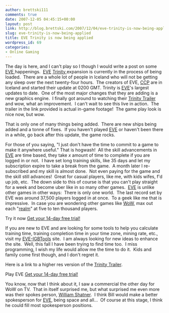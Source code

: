 ```yaml
---
author: brettski111
comments: true
date: 2007-12-05 04:45:15+00:00
layout: post
link: http://blog.brettski.com/2007/12/04/eve-trinity-is-now-being-applied/
slug: eve-trinity-is-now-being-applied
title: EVE Trinity is now being applied
wordpress_id: 69
categories:
- Online Gaming
---
```


The day is here, and I can't play so I though I would write a post on some [EVE ](https://secure.eve-online.com/ft/?aid=102929)happenings.  [EVE](https://secure.eve-online.com/ft/?aid=102929) [Trinity ](http://www.eve-online.com/Trinity/index.html)expansion is currently in the process of being loaded.  There are a whole lot of people in Iceland who will not be getting any sleep over the next twenty-four hours.  The creators of EVE, [CCP](http://www.ccpgames.com/) are in Iceland and started their update at 0200 GMT. Trinity is [EVE](https://secure.eve-online.com/ft/?aid=102929)'s largest updates to date.  One of the most major changes that they are adding is a new graphics engine.  I finally got around to watching their [Trinity Trailer](http://ccp.vo.llnwd.net/o2/video/2/trinity_trailer_1280x720.wmv) and wow, what an improvement.  I can't wait to see this live in action.  The trailer in the link provided is actual in-game footage!  The game play look is nice now, but wow.

That is only one of many things being added.  There are new ships being added and a tonne of fixes.  If you haven't played [EVE](https://secure.eve-online.com/ft/?aid=102929) or haven't been there in a while, go back after this update, the game rocks.

For those of you saying, "I just don't have the time to commit to a game to make it anywhere useful."
That is hogwash!  All the skill advancements in [EVE](https://secure.eve-online.com/ft/?aid=102929) are time based, they take _x_ amount of time to complete if you are logged in or not.  I have set long training skills, like 35 days and let my subscription expire to take a break from the game.  A month later I re-subscribed and my skill is almost done.  Not even paying for the game and the skill still advances!  Great for casual players, like me, with kids wifes, f'd up job, etc.  The down side to this of course is that you can't play straight for a week and become uber like in so many other games.  [EVE](https://secure.eve-online.com/ft/?aid=102929) is unlike other games in other ways:  There is only one world.  The last record set by EVE was around 37,500 players logged in at once.  To a geek like me that is impressive.  In case you are wondering other games like [WoW](http://worldofwarcraft.com), max out each "[realm](http://worldofwarcraft.com/realmstatus/)" at five to ten thousand players.

Try it now [Get your 14-day free trial!](https://secure.eve-online.com/ft/?aid=102929)

If you are new to EVE and are looking for some tools to help you calculate training time, training completion time in your time zone, mining rate, etc.,   visit my [EVE-IGBTools](http://EVE-IGBTools.com) site.  I am always looking for new ideas to enhance the site.  Well, this fall I have been trying to find time too.  I miss programming, I wish my life would allow me the time to do it.  Kids and family come first though, and I don't regret it.

Here is a link to a higher res version of the [Trinity Trailer](http://ccp.vo.llnwd.net/o2/video/2/trinity_trailer_1920x1080.wmv).

Play EVE [Get your 14-day free trial!](https://secure.eve-online.com/ft/?aid=102929)

You know, now that I think about it, I saw a commercial the other day for WoW on TV.  That in itself surprised me, but what surprised me even more was their spokes person, [William Shatner](http://youtube.com/watch?v=ykb2A4FtyHQ).  I think Bill would make a better spokesperson for [EVE](https://secure.eve-online.com/ft/?aid=102929), being space and all...  Of course at this stage, I think he could fill most spokesperson positions.
